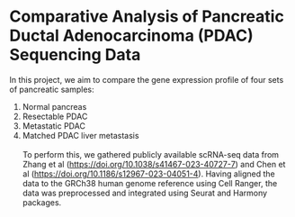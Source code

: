 # Comparative Analysis of Pancreatic Ductal Adenocarcinoma (PDAC) Sequencing Data
In this project, we aim to compare the gene expression profile of four sets of pancreatic samples:
1. Normal pancreas
2. Resectable PDAC
3. Metastatic PDAC
4. Matched PDAC liver metastasis  
<be></br>
To perform this, we gathered publicly available scRNA-seq data from Zhang et al (https://doi.org/10.1038/s41467-023-40727-7) and Chen et al (https://doi.org/10.1186/s12967-023-04051-4). Having aligned the data to the GRCh38 human genome reference using Cell Ranger, the data was preprocessed and integrated using Seurat and Harmony packages.  

